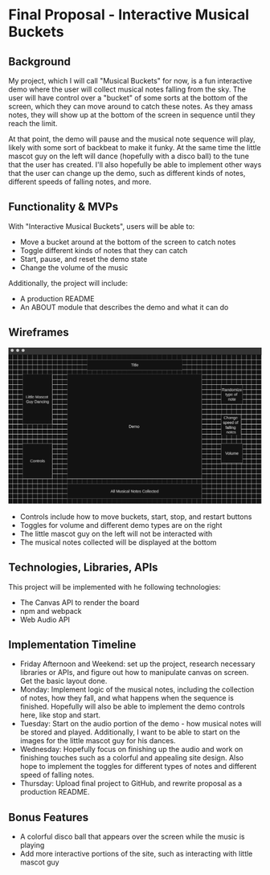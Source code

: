 # Final Proposal - Interactive Musical Buckets

## Background
My project, which I will call "Musical Buckets" for now, is a fun interactive demo where the user will collect musical notes falling from the sky. The user will have control over a "bucket" of some sorts at the bottom of the screen, which they can move around to catch these notes. As they amass notes, they will show up at the bottom of the screen in sequence until they reach the limit. 

At that point, the demo will pause and the musical note sequence will play, likely with some sort of backbeat to make it funky. At the same time the little mascot guy on the left will dance (hopefully with a disco ball) to the tune that the user has created. I'll also hopefully be able to implement other ways that the user can change up the demo, such as different kinds of notes, different speeds of falling notes, and more.

## Functionality & MVPs
With "Interactive Musical Buckets", users will be able to:
- Move a bucket around at the bottom of the screen to catch notes
- Toggle different kinds of notes that they can catch
- Start, pause, and reset the demo state
- Change the volume of the music

Additionally, the project will include:
- A production README
- An ABOUT module that describes the demo and what it can do

## Wireframes

![plot](./wireframes.png)
- Controls include how to move buckets, start, stop, and restart buttons
- Toggles for volume and different demo types are on the right
- The little mascot guy on the left will not be interacted with
- The musical notes collected will be displayed at the bottom

## Technologies, Libraries, APIs
This project will be implemented with he following technologies:
- The Canvas API to render the board
- npm and webpack
- Web Audio API

## Implementation Timeline
- Friday Afternoon and Weekend: set up the project, research necessary libraries or APIs, and figure out how to manipulate canvas on screen. Get the basic layout done.
- Monday: Implement logic of the musical notes, including the collection of notes, how they fall, and what happens when the sequence is finished. Hopefully will also be able to implement the demo controls here, like stop and start.
- Tuesday: Start on the audio portion of the demo - how musical notes will be stored and played. Additionally, I want to be able to start on the images for the little mascot guy for his dances.
- Wednesday: Hopefully focus on finishing up the audio and work on finishing touches such as a colorful and appealing site design. Also hope to implement the toggles for different types of notes and different speed of falling notes.
- Thursday: Upload final project to GitHub, and rewrite proposal as a production README.

## Bonus Features
- A colorful disco ball that appears over the screen while the music is playing
- Add more interactive portions of the site, such as interacting with little mascot guy